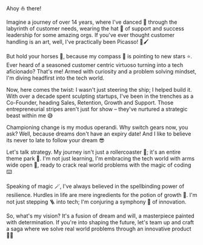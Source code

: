 Ahoy ⛵ there!

Imagine a journey of over 14 years, where I've danced 💃 through the labyrinth of customer needs, wearing the hat 🤠 of support and success leadership for some amazing orgs. If you've ever thought customer handling is an art, well, I've practically been Picasso! 🎨🖌️

But hold your horses 🐎, because my compass 🧭 is pointing to new stars ⭐. Ever heard of a seasoned customer centric virtuoso turning into a tech aficionado? That's me! Armed with curiosity and a problem solving mindset, I'm diving headfirst into the tech world.

Now, here comes the twist: I wasn't just steering the ship; I helped build it. With over a decade spent sculpting startups, I've been in the trenches as a Co-Founder, heading Sales, Retention, Growth and Support. Those entrepreneurial stripes aren't just for show – they've nurtured a strategic beast within me 😅

Championing change is my modus operandi. Why switch gears now, you ask? Well, because dreams don't have an expiry date! And I like to believe its never to late to follow your dream 😎

Let's talk strategy. My journey isn't just a rollercoaster 🎢; it's an entire theme park 🎪. I'm not just learning, I'm embracing the tech world with arms wide open 👐, ready to crack real world problems with the magic of coding ⌨️

Speaking of magic 🪄, I've always believed in the spellbinding power of resilience. Hurdles in life are mere ingredients for the potion of growth 🚀. I'm not just stepping 🪜 into tech; I'm conjuring a symphony 🎹 of innovation.

So, what's my vision? It's a fusion of dream and will, a masterpiece painted with determination. If you're into shaping the future, let's team up and craft a saga where we solve real world problems through an innovative product 👨‍💻
